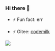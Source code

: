 ### Hi there 👋

- ⚡ Fun fact: err

- ⚡ Gitee: [codemilk](https://gitee.com/codemilk)

![](https://github-readme-stats.vercel.app/api?username=DXYD&theme=onedark)

